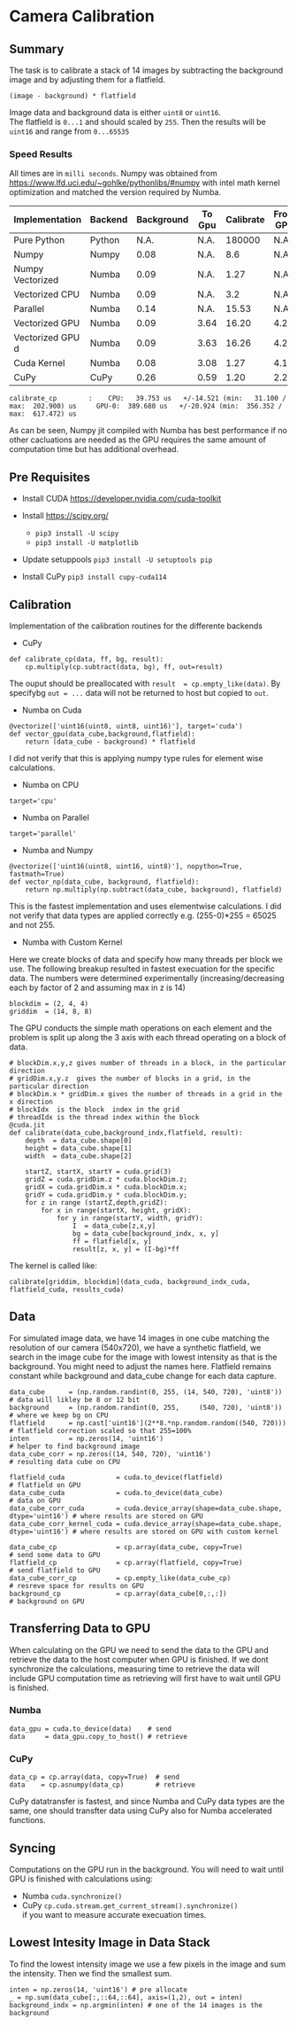 # Camera Calibration

## Summary

The task is to calibrate a stack of 14 images by subtracting the background image and by adjusting them for a flatfield.
```
(image - background) * flatfield
```
Image data and background data is either ```uint8``` or ```uint16```.  
The flatfield is ```0...1``` and should scaled by ```255```.  Then the results will be ```uint16``` and range from ```0...65535```

### Speed Results
All times are in ```milli seconds```.
Numpy was obtained from https://www.lfd.uci.edu/~gohlke/pythonlibs/#numpy with intel math kernel optimization and matched the version required by Numba. 

| Implementation   | Backend |Background | To Gpu| Calibrate| From GPU |
|---               |-----    |----       |-----  |-----     |-----     |
| Pure Python      | Python  | N.A.      | N.A.  | 180000   |  N.A.    |
| Numpy            | Numpy   | 0.08      | N.A.  | 8.6      |  N.A.    |
| Numpy Vectorized | Numba   | 0.09      | N.A.  | 1.27     |  N.A.    |
| Vectorized CPU   | Numba   | 0.09      | N.A.  | 3.2      |  N.A.    |
| Parallel         | Numba   | 0.14      | N.A.  | 15.53    |  N.A.    |
| Vectorized GPU   | Numba   | 0.09      | 3.64  | 16.20    |  4.22    |
| Vectorized GPU d | Numba   | 0.09      | 3.63  | 16.26    |  4.21    |
| Cuda Kernel      | Numba   | 0.08      | 3.08  |  1.27    |  4.17    |
| CuPy             | CuPy    | 0.26      | 0.59  |  1.20    |  2.22    |

```
calibrate_cp        :    CPU:   39.753 us   +/-14.521 (min:   31.100 / max:  202.900) us     GPU-0:  389.680 us   +/-20.924 (min:  356.352 / max:  617.472) us
```

As can be seen, Numpy jit compiled with Numba has best performance if no other cacluations are needed as the GPU requires the same amount of computation time but has additional overhead.

## Pre Requisites
* Install CUDA https://developer.nvidia.com/cuda-toolkit
* Install https://scipy.org/
  * ```pip3 install -U scipy```
  * ```pip3 install -U matplotlib```

* Update setuppools ```pip3 install -U setuptools pip```
* Install CuPy ```pip3 install cupy-cuda114```

## Calibration
Implementation of the calibration routines for the differente backends

* CuPy  
```
def calibrate_cp(data, ff, bg, result):
    cp.multiply(cp.subtract(data, bg), ff, out=result)
```
The ouput should be preallocated with ``` result  = cp.empty_like(data) ```. By specifybg ```out = ...``` data will not be returned to host but copied to ```out```.

* Numba on Cuda  
```
@vectorize(['uint16(uint8, uint8, uint16)'], target='cuda')
def vector_gpu(data_cube,background,flatfield):
    return (data_cube - background) * flatfield
```
I did not verify that this is applying numpy type rules for element wise calculations.

* Numba on CPU  
```
target='cpu'
```

* Numba on Parallel  
```
target='parallel'
```

* Numba and Numpy
```
@vectorize(['uint16(uint8, uint16, uint8)'], nopython=True, fastmath=True)
def vector_np(data_cube, background, flatfield):
    return np.multiply(np.subtract(data_cube, background), flatfield)
```
This is the fastest implementation and uses elementwise calculations. I did not verify that data types are applied correctly e.g. (255-0)*255 = 65025 and not 255.

* Numba with Custom Kernel

Here we create blocks of data and specify how many threads per block we use. The following breakup resulted in fastest execuation for the specific data. The numbers were determined experimentally (increasing/decreasing each by factor of 2 and assuming max in z is 14)
```
blockdim = (2, 4, 4)
griddim  = (14, 8, 8)
```
The GPU conducts the simple math operations on each element and the problem is split up along the 3 axis with each thread operating on a block of data. 
```
# blockDim.x,y,z gives number of threads in a block, in the particular direction
# gridDim.x,y.z  gives the number of blocks in a grid, in the particular direction
# blockDim.x * gridDim.x gives the number of threads in a grid in the x direction
# blockIdx  is the block  index in the grid
# threadIdx is the thread index within the block
@cuda.jit
def calibrate(data_cube,background_indx,flatfield, result):
    depth  = data_cube.shape[0] 
    height = data_cube.shape[1]
    width  = data_cube.shape[2]

    startZ, startX, startY = cuda.grid(3)
    gridZ = cuda.gridDim.z * cuda.blockDim.z;
    gridX = cuda.gridDim.x * cuda.blockDim.x;
    gridY = cuda.gridDim.y * cuda.blockDim.y;
    for z in range (startZ,depth,gridZ):
        for x in range(startX, height, gridX):
            for y in range(startY, width, gridY):
                I  = data_cube[z,x,y]
                bg = data_cube[background_indx, x, y]
                ff = flatfield[x, y]
                result[z, x, y] = (I-bg)*ff
```
The kernel is called like:
```
calibrate[griddim, blockdim](data_cuda, background_indx_cuda, flatfield_cuda, results_cuda) 
```
## Data
For simulated image data, we have 14 images in one cube matching the resolution of our camera (540x720), we have a synthetic flatfield, we search in the image cube for the image with lowest intensity as that is the background. You might need to adjust the names here. Flatfield remains constant while background and data_cube change for each data capture.

```
data_cube      = (np.random.randint(0, 255, (14, 540, 720), 'uint8'))  # data will likley be 8 or 12 bit
background     = (np.random.randint(0, 255,     (540, 720), 'uint8'))  # where we keep bg on CPU
flatfield      = np.cast['uint16'](2**8.*np.random.random((540, 720))) # flatfield correction scaled so that 255=100%
inten          = np.zeros(14, 'uint16')                                # helper to find background image
data_cube_corr = np.zeros((14, 540, 720), 'uint16')                    # resulting data cube on CPU

flatfield_cuda             = cuda.to_device(flatfield)                 # flatfield on GPU
data_cube_cuda             = cuda.to_device(data_cube)                 # data on GPU
data_cube_corr_cuda        = cuda.device_array(shape=data_cube.shape, dtype='uint16') # where results are stored on GPU
data_cube_corr_kernel_cuda = cuda.device_array(shape=data_cube.shape, dtype='uint16') # where results are stored on GPU with custom kernel

data_cube_cp               = cp.array(data_cube, copy=True)           # send some data to GPU
flatfield_cp               = cp.array(flatfield, copy=True)           # send flatfield to GPU
data_cube_corr_cp          = cp.empty_like(data_cube_cp)              # resreve space for results on GPU
background_cp              = cp.array(data_cube[0,:,:])               # background on GPU
```

## Transferring Data to GPU
When calculating on the GPU we need to send the data to the GPU and retrieve the data to the host computer when GPU is finished. If we dont synchronize the calculations, measuring time to retrieve the data will include GPU computation time as retrieving will first have to wait until GPU is finished.

### Numba
```
data_gpu = cuda.to_device(data)    # send
data     = data_gpu.copy_to_host() # retrieve
```

### CuPy
```
data_cp = cp.array(data, copy=True)  # send
data    = cp.asnumpy(data_cp)        # retrieve
```
CuPy datatransfer is fastest, and since Numba and CuPy data types are the same, one should transfter data using CuPy also for Numba accelerated functions.

## Syncing
Computations on the GPU run in the background. You will need to wait until GPU is finished with calculations using:

* Numba ``` cuda.synchronize() ```
* CuPy ```cp.cuda.stream.get_current_stream().synchronize()  ```  
if you want to measure accurate execuation times.

## Lowest Intesity Image in Data Stack
To find the lowest intensity image we use a few pixels in the image and sum the intensity. Then we find the smallest sum.
```
inten = np.zeros(14, 'uint16') # pre allocate
_ = np.sum(data_cube[:,::64,::64], axis=(1,2), out = inten)
background_indx = np.argmin(inten) # one of the 14 images is the background
```